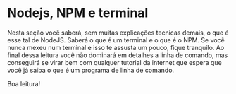 # Nodejs, NPM e terminal

Nesta seção você saberá, sem muitas explicações tecnicas demais, o que é esse tal de NodeJS. Saberá o que é um terminal e o que é o NPM. Se você nunca mexeu num terminal e isso te assusta um pouco, fique tranquilo. Ao final dessa leitura você não dominará em detalhes a linha de comando, mas conseguirá se virar bem com qualquer tutorial da internet que espera que você já saiba o que é um programa de linha de comando.

Boa leitura!

